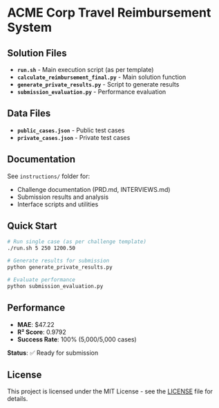 # ACME Corp Travel Reimbursement System

## Solution Files

- **`run.sh`** - Main execution script (as per template)
- **`calculate_reimbursement_final.py`** - Main solution function
- **`generate_private_results.py`** - Script to generate results
- **`submission_evaluation.py`** - Performance evaluation

## Data Files

- **`public_cases.json`** - Public test cases  
- **`private_cases.json`** - Private test cases

## Documentation

See `instructions/` folder for:
- Challenge documentation (PRD.md, INTERVIEWS.md)
- Submission results and analysis
- Interface scripts and utilities

## Quick Start

```bash
# Run single case (as per challenge template)
./run.sh 5 250 1200.50

# Generate results for submission
python generate_private_results.py

# Evaluate performance  
python submission_evaluation.py
```

## Performance

- **MAE**: $47.22
- **R² Score**: 0.9792  
- **Success Rate**: 100% (5,000/5,000 cases)

**Status**: ✅ Ready for submission

## License

This project is licensed under the MIT License - see the [LICENSE](LICENSE) file for details.
